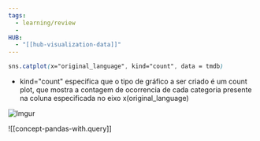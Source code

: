 ```yaml
---
tags:
  - learning/review
  - 
HUB:
  - "[[hub-visualization-data]]"
---
```


``` css
sns.catplot(x="original_language", kind="count", data = tmdb)
```
- kind="count" especifica que o tipo de gráfico a ser criado é um count plot, que mostra a contagem de ocorrencia de cada categoria presente na coluna especificada no eixo x(original_language) 

![Imgur](https://i.imgur.com/akwIeFY.png)

![[concept-pandas-with.query]]
